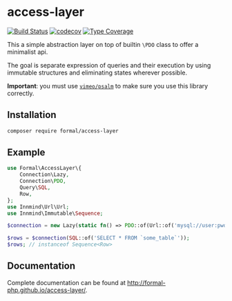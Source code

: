 # access-layer

[![Build Status](https://github.com/formal-php/access-layer/workflows/CI/badge.svg?branch=master)](https://github.com/formal-php/access-layer/actions?query=workflow%3ACI)
[![codecov](https://codecov.io/gh/formal-php/access-layer/branch/develop/graph/badge.svg)](https://codecov.io/gh/formal-php/access-layer)
[![Type Coverage](https://shepherd.dev/github/formal-php/access-layer/coverage.svg)](https://shepherd.dev/github/formal-php/access-layer)

This a simple abstraction layer on top of builtin `\PDO` class to offer a minimalist api.

The goal is separate expression of queries and their execution by using immutable structures and eliminating states wherever possible.

**Important**: you must use [`vimeo/psalm`](https://packagist.org/packages/vimeo/psalm) to make sure you use this library correctly.

## Installation

```sh
composer require formal/access-layer
```

## Example

```php
use Formal\AccessLayer\{
    Connection\Lazy,
    Connection\PDO,
    Query\SQL,
    Row,
};
use Innmind\Url\Url;
use Innmind\Immutable\Sequence;

$connection = new Lazy(static fn() => PDO::of(Url::of('mysql://user:pwd@127.0.0.1:3306/database_name')));

$rows = $connection(SQL::of('SELECT * FROM `some_table`'));
$rows; // instanceof Sequence<Row>
```

## Documentation

Complete documentation can be found at <http://formal-php.github.io/access-layer/>.
